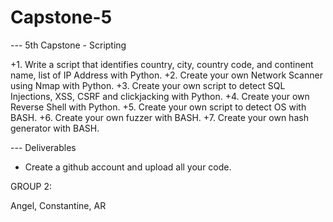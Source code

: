 # Capstone-5


--- 5th Capstone - Scripting

+1. Write a script that identifies country, city, country code, and continent name, list of IP Address with Python.
+2. Create your own Network Scanner using Nmap with Python.
+3. Create your own script to detect SQL Injections, XSS, CSRF and clickjacking with Python.
+4. Create your own Reverse Shell with Python.
+5. Create your own script to detect OS with BASH.
+6. Create your own fuzzer with BASH.
+7. Create your own hash generator with BASH.

--- Deliverables

- Create a github account and upload all your code.

GROUP 2:

Angel, Constantine, AR
